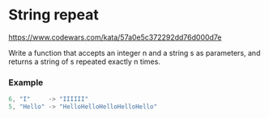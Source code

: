 # String repeat

https://www.codewars.com/kata/57a0e5c372292dd76d000d7e

Write a function that accepts an integer n and a string s as parameters, and returns a string of s repeated exactly n times.

### Example

```javascript
6, "I"     -> "IIIIII"
5, "Hello" -> "HelloHelloHelloHelloHello"
```